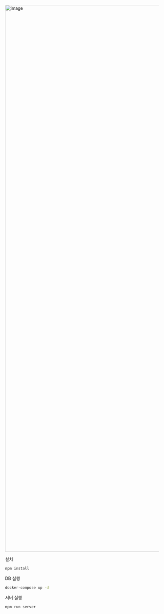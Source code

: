 <img width="1792" alt="image" src="https://github.com/dev-connor/Chatting-service/assets/70655507/ee679b53-0e64-4019-8df3-331fa7d446cc">


설치

```bash
npm install
```

DB 실행

```bash
docker-compose up -d
```

서버 실행

```bash
npm run server
```
